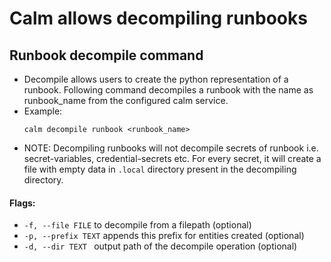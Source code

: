 # Calm allows decompiling runbooks

## Runbook decompile command
- Decompile allows users to create the python representation of a runbook. Following command decompiles a runbook with the name as runbook_name from the configured calm service.
- Example: 
    ```
    calm decompile runbook <runbook_name>
    ```
- NOTE: Decompiling runbooks will not decompile secrets of runbook i.e. secret-variables, credential-secrets etc. For every secret, it will create a file with empty data in `.local` directory present in the decompiling directory.

#### Flags:

- `-f, --file FILE` to decompile from a filepath (optional)
- `-p, --prefix TEXT` appends this prefix for entities created (optional)
- `-d, --dir TEXT ` output path of the decompile operation (optional)

